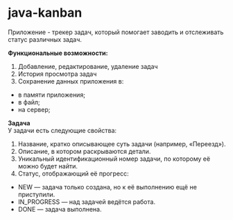# java-kanban
Приложение - трекер задач, который помогает заводить и отслеживать статус различных задач. 
                                          
**Функциональные возможности:**
1. Добавление, редактирование, удаление задач
2. История просмотра задач
3. Сохранение данных приложения в:
  - в памяти приложения;
  - в файл;
  - на сервер;

**Задача**                                                                                                                                                           
У задачи есть следующие свойства:
1. Название, кратко описывающее суть задачи (например, «Переезд»).
2. Описание, в котором раскрываются детали.
3. Уникальный идентификационный номер задачи, по которому её можно будет найти.
4. Статус, отображающий её прогресс:
  - NEW — задача только создана, но к её выполнению ещё не приступили.
  - IN_PROGRESS — над задачей ведётся работа.
  - DONE — задача выполнена.
